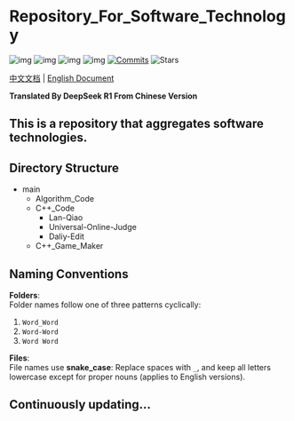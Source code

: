 # Repository_For_Software_Technology

![img](https://img.shields.io/badge/Repostitory_For_Software_Technology-8A2BE2) ![img](https://img.shields.io/badge/Latest%20Update%20Time-2025/04/12-blue) ![img](https://img.shields.io/badge/Author-MeowWow520-pink) ![img](https://img.shields.io/badge/Language-C/CPP-blue) [![Commits](https://img.shields.io/github/commit-activity/w/MeowWow520/Repository_For_Software_Technology)](https://github.com/MeowWow520/Repository_For_Software_Technology) ![Stars](https://img.shields.io/github/stars/MeowWow520/Repository_For_Software_Technology)  

[中文文档](./Readme_CN.md) | [English Document](./Readme.md)

**Translated By DeepSeek R1 From Chinese Version**

This is a repository that aggregates software technologies.  
---

## Directory Structure
- main
  - Algorithm_Code
  - C++_Code
    - Lan-Qiao
    - Universal-Online-Judge
    - Daliy-Edit
  - C++_Game_Maker

## Naming Conventions

**Folders**:  
Folder names follow one of three patterns cyclically:  
1. `Word_Word`  
2. `Word-Word`  
3. `Word Word`  

**Files**:  
File names use **snake_case**: Replace spaces with `_`, and keep all letters lowercase except for proper nouns (applies to English versions).  

## Continuously updating...

